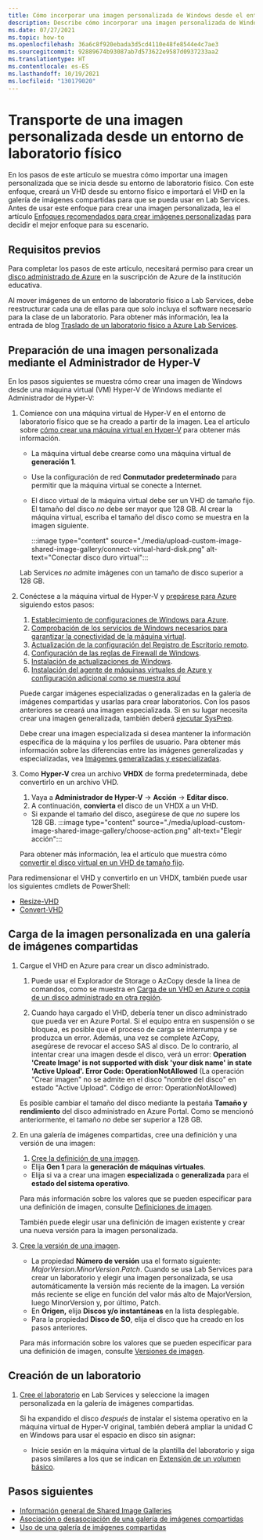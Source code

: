 ```yaml
---
title: Cómo incorporar una imagen personalizada de Windows desde el entorno de laboratorio físico
description: Describe cómo incorporar una imagen personalizada de Windows desde el entorno de laboratorio físico.
ms.date: 07/27/2021
ms.topic: how-to
ms.openlocfilehash: 36a6c8f920ebada3d5cd4110e48fe8544e4c7ae3
ms.sourcegitcommit: 92889674b93087ab7d573622e9587d0937233aa2
ms.translationtype: HT
ms.contentlocale: es-ES
ms.lasthandoff: 10/19/2021
ms.locfileid: "130179020"
---
```

# <a name="bring-a-windows-custom-image-from-a-physical-lab-environment"></a>Transporte de una imagen personalizada desde un entorno de laboratorio físico

En los pasos de este artículo se muestra cómo importar una imagen personalizada que se inicia desde su entorno de laboratorio físico.  Con este enfoque, creará un VHD desde su entorno físico e importará el VHD en la galería de imágenes compartidas para que se pueda usar en Lab Services.  Antes de usar este enfoque para crear una imagen personalizada, lea el artículo [Enfoques recomendados para crear imágenes personalizadas](approaches-for-custom-image-creation.md) para decidir el mejor enfoque para su escenario.

## <a name="prerequisites"></a>Requisitos previos

Para completar los pasos de este artículo, necesitará permiso para crear un [disco administrado de Azure](../virtual-machines/managed-disks-overview.md) en la suscripción de Azure de la institución educativa.

Al mover imágenes de un entorno de laboratorio físico a Lab Services, debe reestructurar cada una de ellas para que solo incluya el software necesario para la clase de un laboratorio.  Para obtener más información, lea la entrada de blog [Traslado de un laboratorio físico a Azure Lab Services](https://techcommunity.microsoft.com/t5/azure-lab-services/moving-from-a-physical-lab-to-azure-lab-services/ba-p/1654931).

## <a name="prepare-a-custom-image-using-hyper-v-manager"></a>Preparación de una imagen personalizada mediante el Administrador de Hyper-V

En los pasos siguientes se muestra cómo crear una imagen de Windows desde una máquina virtual (VM) Hyper-V de Windows mediante el Administrador de Hyper-V:

1. Comience con una máquina virtual de Hyper-V en el entorno de laboratorio físico que se ha creado a partir de la imagen.  Lea el artículo sobre [cómo crear una máquina virtual en Hyper-V](/windows-server/virtualization/hyper-v/get-started/create-a-virtual-machine-in-hyper-v) para obtener más información.
    - La máquina virtual debe crearse como una máquina virtual de **generación 1**.
    - Use la configuración de red **Conmutador predeterminado** para permitir que la máquina virtual se conecte a Internet.
    - El disco virtual de la máquina virtual debe ser un VHD de tamaño fijo.  El tamaño del disco *no* debe ser mayor que 128 GB. Al crear la máquina virtual, escriba el tamaño del disco como se muestra en la imagen siguiente.

        :::image type="content" source="./media/upload-custom-image-shared-image-gallery/connect-virtual-hard-disk.png" alt-text="Conectar disco duro virtual":::

    Lab Services *no* admite imágenes con un tamaño de disco superior a 128 GB.

1. Conéctese a la máquina virtual de Hyper-V y [prepárese para Azure](../virtual-machines/windows/prepare-for-upload-vhd-image.md) siguiendo estos pasos:
    1. [Establecimiento de configuraciones de Windows para Azure](../virtual-machines/windows/prepare-for-upload-vhd-image.md#set-windows-configurations-for-azure).
    1. [Comprobación de los servicios de Windows necesarios para garantizar la conectividad de la máquina virtual](../virtual-machines/windows/prepare-for-upload-vhd-image.md#check-the-windows-services).
    1. [Actualización de la configuración del Registro de Escritorio remoto](../virtual-machines/windows/prepare-for-upload-vhd-image.md#update-remote-desktop-registry-settings).
    1. [Configuración de las reglas de Firewall de Windows](../virtual-machines/windows/prepare-for-upload-vhd-image.md#configure-windows-firewall-rules).
    1. [Instalación de actualizaciones de Windows](../virtual-machines/windows/prepare-for-upload-vhd-image.md).
    1. [Instalación del agente de máquinas virtuales de Azure y configuración adicional como se muestra aquí](../virtual-machines/windows/prepare-for-upload-vhd-image.md#complete-the-recommended-configurations)

    Puede cargar imágenes especializadas o generalizadas en la galería de imágenes compartidas y usarlas para crear laboratorios.  Con los pasos anteriores se creará una imagen especializada. Si en su lugar necesita crear una imagen generalizada, también deberá [ejecutar SysPrep](../virtual-machines/windows/prepare-for-upload-vhd-image.md#determine-when-to-use-sysprep).  

    Debe crear una imagen especializada si desea mantener la información específica de la máquina y los perfiles de usuario.  Para obtener más información sobre las diferencias entre las imágenes generalizadas y especializadas, vea [Imágenes generalizadas y especializadas](../virtual-machines/shared-image-galleries.md#generalized-and-specialized-images).

1. Como **Hyper-V** crea un archivo **VHDX** de forma predeterminada, debe convertirlo en un archivo VHD.
    1. Vaya a **Administrador de Hyper-V** -> **Acción** -> **Editar disco**.
    1. A continuación, **convierta** el disco de un VHDX a un VHD.  
     - Si expande el tamaño del disco, asegúrese de que *no* supere los 128 GB.
        :::image type="content" source="./media/upload-custom-image-shared-image-gallery/choose-action.png" alt-text="Elegir acción":::

    Para obtener más información, lea el artículo que muestra cómo [convertir el disco virtual en un VHD de tamaño fijo](../virtual-machines/windows/prepare-for-upload-vhd-image.md#convert-the-virtual-disk-to-a-fixed-size-vhd).

Para redimensionar el VHD y convertirlo en un VHDX, también puede usar los siguientes cmdlets de PowerShell:

- [Resize-VHD](/powershell/module/hyper-v/resize-vhd)
- [Convert-VHD](/powershell/module/hyper-v/convert-vhd)

## <a name="upload-the-custom-image-to-a-shared-image-gallery"></a>Carga de la imagen personalizada en una galería de imágenes compartidas

1. Cargue el VHD en Azure para crear un disco administrado.
    1. Puede usar el Explorador de Storage o AzCopy desde la línea de comandos, como se muestra en [Carga de un VHD en Azure o copia de un disco administrado en otra región](../virtual-machines/windows/disks-upload-vhd-to-managed-disk-powershell.md).

    1. Cuando haya cargado el VHD, debería tener un disco administrado que pueda ver en Azure Portal.
    Si el equipo entra en suspensión o se bloquea, es posible que el proceso de carga se interrumpa y se produzca un error.  Además, una vez se complete AzCopy, asegúrese de revocar el acceso SAS al disco.  De lo contrario, al intentar crear una imagen desde el disco, verá un error: **Operation 'Create Image' is not supported with disk 'your disk name' in state 'Active Upload'.  Error Code: OperationNotAllowed** (La operación "Crear imagen" no se admite en el disco "nombre del disco" en estado "Active Upload". Código de error: OperationNotAllowed)

    Es posible cambiar el tamaño del disco mediante la pestaña **Tamaño y rendimiento** del disco administrado en Azure Portal. Como se mencionó anteriormente, el tamaño *no* debe ser superior a 128 GB.

1. En una galería de imágenes compartidas, cree una definición y una versión de una imagen:
    1. [Cree la definición de una imagen](../virtual-machines/image-version.md).  
     - Elija **Gen 1** para la **generación de máquinas virtuales**.
     - Elija si va a crear una imagen **especializada** o **generalizada** para el **estado del sistema operativo**.

    Para más información sobre los valores que se pueden especificar para una definición de imagen, consulte [Definiciones de imagen](../virtual-machines/shared-image-galleries.md#image-definitions).

    También puede elegir usar una definición de imagen existente y crear una nueva versión para la imagen personalizada.

1. [Cree la versión de una imagen](../virtual-machines/image-version.md).
    - La propiedad **Número de versión** usa el formato siguiente: *MajorVersion.MinorVersion.Patch*.   Cuando se usa Lab Services para crear un laboratorio y elegir una imagen personalizada, se usa automáticamente la versión más reciente de la imagen.  La versión más reciente se elige en función del valor más alto de MajorVersion, luego MinorVersion y, por último, Patch.
    - En **Origen,** elija **Discos y/o instantáneas** en la lista desplegable.
    - Para la propiedad **Disco de SO**, elija el disco que ha creado en los pasos anteriores.

    Para más información sobre los valores que se pueden especificar para una definición de imagen, consulte [Versiones de imagen](../virtual-machines/shared-image-galleries.md#image-versions).

## <a name="create-a-lab"></a>Creación de un laboratorio

1. [Cree el laboratorio](tutorial-setup-classroom-lab.md) en Lab Services y seleccione la imagen personalizada en la galería de imágenes compartidas.

    Si ha expandido el disco *después* de instalar el sistema operativo en la máquina virtual de Hyper-V original, también deberá ampliar la unidad C en Windows para usar el espacio en disco sin asignar:
    - Inicie sesión en la máquina virtual de la plantilla del laboratorio y siga pasos similares a los que se indican en [Extensión de un volumen básico](/windows-server/storage/disk-management/extend-a-basic-volume).

## <a name="next-steps"></a>Pasos siguientes

- [Información general de Shared Image Galleries](../virtual-machines/shared-image-galleries.md)
- [Asociación o desasociación de una galería de imágenes compartidas](how-to-attach-detach-shared-image-gallery.md)
- [Uso de una galería de imágenes compartidas](how-to-use-shared-image-gallery.md)
